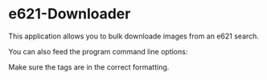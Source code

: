 # e621-Downloader
This application allows you to bulk downloade images from an e621 search.

You can also feed the program command line options:
<downloader> <limit> <tags>

Make sure the tags are in the correct formatting.
